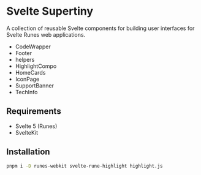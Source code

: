 # Svelte Supertiny

A collection of reusable Svelte components for building user interfaces for Svelte Runes web applications.

- CodeWrapper
- Footer
- helpers
- HighlightCompo
- HomeCards
- IconPage
- SupportBanner
- TechInfo


## Requirements

- Svelte 5 (Runes)
- SvelteKit

## Installation

```sh
pnpm i -D runes-webkit svelte-rune-highlight highlight.js
```